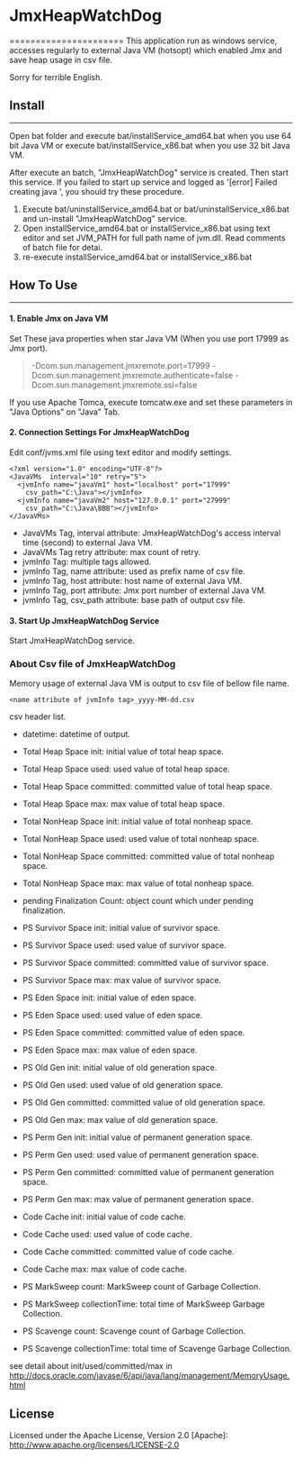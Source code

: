 # JmxHeapWatchDog
======================
This application run as windows service, accesses regularly to external Java VM (hotsopt) 
which enabled Jmx and save heap usage in csv file.


Sorry for terrible English.

## Install
------

Open bat folder and execute bat/installService_amd64.bat when you use 64 bit Java VM or execute bat/installService_x86.bat when you use 32 bit Java VM.

After execute an batch, "JmxHeapWatchDog" service is created. Then start this service.
If you failed to start up service and logged as '[error] Failed creating java ', 
you should try these procedure.

1. Execute bat/uninstallService_amd64.bat or bat/uninstallService_x86.bat and un-install "JmxHeapWatchDog" service.
2. Open installService_amd64.bat or installService_x86.bat using text editor and set JVM_PATH for full path name of jvm.dll. Read comments of batch file for detai.
3. re-execute installService_amd64.bat or installService_x86.bat

## How To Use
------
#### 1. Enable Jmx on Java VM
Set These java properties when star Java VM (When you use port 17999 as Jmx port).

> -Dcom.sun.management.jmxremote.port=17999
> -Dcom.sun.management.jmxremote.authenticate=false
> -Dcom.sun.management.jmxremote.ssl=false

If you use Apache Tomca, execute tomcatw.exe and set these parameters in "Java Options" on "Java" Tab.

#### 2. Connection Settings For JmxHeapWatchDog
Edit conf/jvms.xml file using text editor and modify settings.

````xml:
<?xml version="1.0" encoding="UTF-8"?>
<JavaVMs  interval="10" retry="5">
  <jvmInfo name="javaVm1" host="localhost" port="17999"
    csv_path="C:\Java"></jvmInfo>
  <jvmInfo name="javaVm2" host="127.0.0.1" port="27999"
    csv_path="C:\Java\BBB"></jvmInfo>
</JavaVMs>
````

* JavaVMs Tag, interval attribute: JmxHeapWatchDog's access interval time (second) to external Java VM.
* JavaVMs Tag retry attribute: max count of retry.
* jvmInfo Tag: multiple tags allowed.
* jvmInfo Tag, name attribute: used as prefix name of csv file.
* jvmInfo Tag, host attribute: host name of external Java VM.
* jvmInfo Tag, port attribute: Jmx port number of external Java VM.
* jvmInfo Tag, csv_path attribute: base path of output csv file.

#### 3. Start Up JmxHeapWatchDog Service
Start JmxHeapWatchDog service.

### About Csv file of JmxHeapWatchDog
Memory usage of external Java VM is output to csv file of bellow file name. 

`<name attribute of jvmInfo tag>_yyyy-MM-dd.csv`

csv header list.

* datetime: datetime of output.
* Total Heap Space init: initial value of total heap space.
* Total Heap Space used: used value of total heap space.
* Total Heap Space committed: committed value of total heap space.
* Total Heap Space max: max value of total heap space.
* Total NonHeap Space init: initial value of total nonheap space.
* Total NonHeap Space used: used value of total nonheap space.
* Total NonHeap Space committed: committed value of total nonheap space.
* Total NonHeap Space max: max value of total nonheap space.
* pending Finalization Count: object count which under pending finalization.


* PS Survivor Space init: initial value of survivor space.
* PS Survivor Space used: used value of survivor space.
* PS Survivor Space committed: committed value of survivor space.
* PS Survivor Space max: max value of survivor space.


* PS Eden Space init: initial value of eden space.
* PS Eden Space used: used value of eden space.
* PS Eden Space committed: committed value of eden space.
* PS Eden Space max: max value of eden space.


* PS Old Gen init: initial value of old generation space.
* PS Old Gen used: used value of old generation space.
* PS Old Gen committed: committed value of old generation space.
* PS Old Gen max: max value of old generation space.


* PS Perm Gen init: initial value of permanent generation space.
* PS Perm Gen used: used value of permanent generation space.
* PS Perm Gen committed: committed value of permanent generation space.
* PS Perm Gen max: max value of permanent generation space.


* Code Cache init: initial value of code cache.
* Code Cache used: used value of code cache.
* Code Cache committed: committed value of code cache.
* Code Cache max: max value of code cache.


* PS MarkSweep count: MarkSweep count of Garbage Collection. 
* PS MarkSweep collectionTime: total time of MarkSweep Garbage Collection.
* PS Scavenge count: Scavenge count of Garbage Collection.
* PS Scavenge collectionTime: total time of Scavenge Garbage Collection. 

see detail about init/used/committed/max in <http://docs.oracle.com/javase/6/api/java/lang/management/MemoryUsage.html> 

License
----------
Licensed under the Apache License, Version 2.0
[Apache]: http://www.apache.org/licenses/LICENSE-2.0